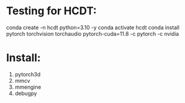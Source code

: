 # Testing for HCDT:
conda create -n hcdt python=3.10 -y
conda activate hcdt
conda install pytorch torchvision torchaudio pytorch-cuda=11.8 -c pytorch -c nvidia

# Install: 
1. pytorch3d
2. mmcv
3. mmengine
4. debugpy
